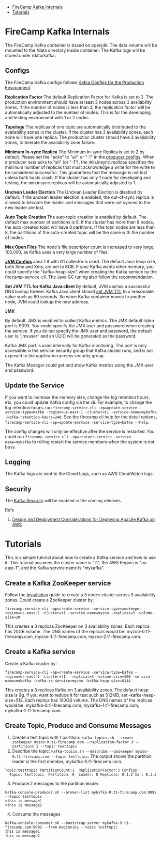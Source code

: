* [FireCamp Kafka Internals](https://github.com/jazzl0ver/firecamp/pkg/tree/master/catalog/kafka#firecamp-kafka-internals)
* [Tutorials](https://github.com/jazzl0ver/firecamp/pkg/tree/master/catalog/kafka#tutorials)

# FireCamp Kafka Internals

The FireCamp Kafka container is based on openjdk. The data volume will be mounted to the /data directory inside container. The Kafka logs will be stored under /data/kafka.

## Configs

The FireCamp Kafka configs follows [Kafka Configs for the Production Environment](http://docs.confluent.io/current/kafka/deployment.html).

**Replication Factor**
The default Replication Factor for Kafka is set to 3. The production environment should have at least 3 nodes across 3 availability zones. If the number of nodes is less than 3, the replication factor will be automatically adjusted to the number of nodes. This is for the developing and testing environment with 1 or 2 nodes.

**Topology**
The replicas of one topic are automatically distributed to the availability zones in the cluster. If the cluster has 3 availability zones, each zone will have one replica. The production cluster should have 3 availability zones, to tolerate the availability zone failure.

**Minimum In-sync Replica**
The Minimum In-sync Replica is set to 2 by default. Please set the "acks" to "all" or "-1" in the [producer configs](https://kafka.apache.org/documentation/#producerconfigs). When a producer sets acks to "all" (or "-1"), the min.insync.replicas specifies the minimum number of replicas that must acknowledge a write for the write to be considered successful. This guarantees that the message is not lost unless both hosts crash. If the cluster has only 1 node for developing and testing, the min.insync.replicas will be automatically adjusted to 1.

**Unclean Leader Election**
The Unclean Leader Election is disabled by default. If the unclean leader election is enabled, the out-of-sync replica is allowed to become the leader and messages that were not synced to the new leader are lost.

**Auto Topic Creation**
The auto topic creation is enabled by default. The default max number of partitions is 8. If the cluster has more than 8 nodes, the auto-created topic will have 8 partitions. If the total nodes are less than 8, the partitions of the auto-created topic will be the same with the number of nodes.

**Max Open Files**
The node's file descriptor count is increased to very large, 100,000, as Kafka uses a very large number of files.

**[JVM Configs](http://docs.confluent.io/current/kafka/deployment.html#jvm)**
Java 1.8 with G1 collector is used. The default Java heap size, both Xmx and Xms, are set to 6GB. If your Kafka wants other memory, you could specify the "kafka-heap-size" when creating the Kafka service by the firecamp-service-cli. The Java GC tuning also follow the recommendation.

**Set JVM TTL for Kafka Java client**
By default, JVM caches a successful DNS lookup forever. Kafka Java client should [set JVM TTL](http://docs.aws.amazon.com/AWSSdkDocsJava/latest/DeveloperGuide/java-dg-jvm-ttl.html) to a reasonable value such as 60 seconds. So when Kafka container moves to another node, JVM could lookup the new address.

**JMX**

By default, JMX is enabled to collect Kafka metrics. The JMX default listen port is 9093. You could specify the JMX user and password when creating the service. If you do not specify the JMX user and password, the default user is "jmxuser" and an UUID will be generated as the password.

Kafka JMX port is used internally for Kafka monitoring. The port is only accessible in the service security group that Kafka cluster runs, and is not exposed to the application access security group.

The Kafka Manager could get and show Kafka metrics using the JMX user and password.

## Update the Service

If you want to increase the memory size, change the log retention hours, etc, you could update Kafka config via the cli. For example, to change the log retention hours, run `firecamp-service-cli -op=update-service -service-type=kafka -region=us-east-1 -cluster=t1 -service-name=mykafka -kafka-retention-hours=240`. See the firecamp cli help for the detail options, `firecamp-service-cli -op=update-service -service-type=kafka --help`.

The config changes will only be effective after the service is restarted. You could run `firecamp-service-cli -op=restart-service -service-name=mykafka` to rolling restart the service members when the system is not busy.

## Logging

The Kafka logs are sent to the Cloud Logs, such as AWS CloudWatch logs.

## Security

The [Kafka Security](http://docs.confluent.io/current/kafka/security.html) will be enabled in the coming releases.


Refs

1. [Design and Deployment Considerations for Deploying Apache Kafka on AWS](https://www.confluent.io/blog/design-and-deployment-considerations-for-deploying-apache-kafka-on-aws/)


# Tutorials

This is a simple tutorial about how to create a Kafka service and how to use it. This tutorial assumes the cluster name is "t1", the AWS Region is "us-east-1", and the Kafka service name is "mykafka".

## Create a Kafka ZooKeeper service
Follow the [Installation](https://github.com/jazzl0ver/firecamp/pkg/tree/master/docs/installation) guide to create a 3 nodes cluster across 3 availability zones. Could create a ZooKeeper cluster by:
```
firecamp-service-cli -op=create-service -service-type=zookeeper -region=us-east-1 -cluster=t1 -service-name=myzoo -replicas=3 -volume-size=20
```

This creates a 3 replicas ZooKeeper on 3 availability zones. Each replica has 20GB volume. The DNS names of the replicas would be: myzoo-0.t1-firecamp.com, myzoo-1.t1-firecamp.com, myzoo-2.t1-firecamp.com.

## Create a Kafka service
Create a Kafka cluster by:
```
firecamp-service-cli -op=create-service -service-type=kafka -region=us-east-1 -cluster=t1  -replicas=3 -volume-size=100 -service-name=mykafka -kafka-zk-service=myzoo -kafka-heap-size=6144
```

This creates a 3 replicas Kafka on 3 availability zones. The default heap size is 6g. If you want to reduce it for test such as 512MB, set -kafka-heap-size=512. Each replica has 100GB volume. The DNS names of the replicas would be: mykafka-0.t1-firecamp.com, mykafka-1.t1-firecamp.com, mykafka-2.t1-firecamp.com.

## Create Topic, Produce and Consume Messages
1. Create a test topic with 1 partition: `kafka-topics.sh --create --zookeeper myzoo-0.t1-firecamp.com --replication-factor 3 --partitions 1 --topic testtopic`
2. Describe the topic: `kafka-topics.sh --describe --zookeeper myzoo-0.t1-firecamp.com --topic testtopic`.
The output shows the partition leader is the first member, mykafka-0.t1-firecamp.com.
```
Topic:testtopic PartitionCount:1  ReplicationFactor:3 Configs:
  Topic: testtopic  Partition: 0  Leader: 0 Replicas: 0,1,2 Isr: 0,1,2
```
3. Produce 2 messages to the partition leader.
```
kafka-console-producer.sh --broker-list mykafka-0.t1-firecamp.com:9092 --topic testtopic
>this is message1
>this is message2
```
4. Consume the messages
```
kafka-console-consumer.sh --bootstrap-server mykafka-0.t1-firecamp.com:9092 --from-beginning --topic testtopic
this is message1
this is message2
```

